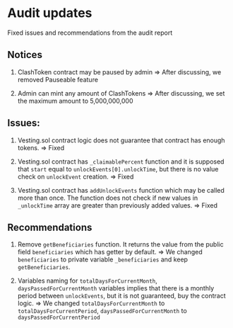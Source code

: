 # Audit updates

Fixed issues and recommendations from the audit report

## Notices

1.  ClashToken contract may be paused by admin => After discussing, we removed Pauseable feature

2.  Admin can mint any amount of ClashTokens => After discussing, we set the maximum amount to 5,000,000,000

## Issues:

1.  Vesting.sol contract logic does not guarantee that contract has enough tokens. => Fixed

2.  Vesting.sol contract has `_claimablePercent` function and it is supposed that `start` equal to `unlockEvents[0].unlockTime`, but there is no value check on `unlockEvent` creation. => Fixed
3.  Vesting.sol contract has `addUnlockEvents` function which may be called more than once. The function does not check if new values in `_unlockTime` array are greater than previously added values. => Fixed

## Recommendations

1.  Remove `getBeneficiaries` function. It returns the value from the public field `beneficiaries` which has getter by default. => We changed `beneficiaries` to private variable `_beneficiaries` and keep `getBeneficiaries`.

2.  Variables naming for `totalDaysForCurrentMonth`, `daysPassedForCurrentMonth` variables implies that there is a monthly period between `unlockEvents`, but it is not guaranteed, buy the contract logic. => We changed `totalDaysForCurrentMonth` to `totalDaysForCurrentPeriod`, `daysPassedForCurrentMonth` to `daysPassedForCurrentPeriod`
